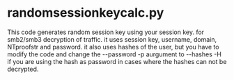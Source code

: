 # randomsessionkeycalc.py
This code generates random session key using your session key.
for smb2/smb3 decryption of traffic. it uses session key, username, domain, NTproofstr and password.
it also uses hashes of the user, but you have to modify the code and change the --password -p aurgument to --hashes -H if you are using the hash as password in cases where the hashes can not be decrypted.
